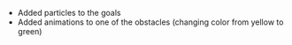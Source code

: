 - Added particles to the goals
- Added animations to one of the obstacles (changing color from yellow to green)
